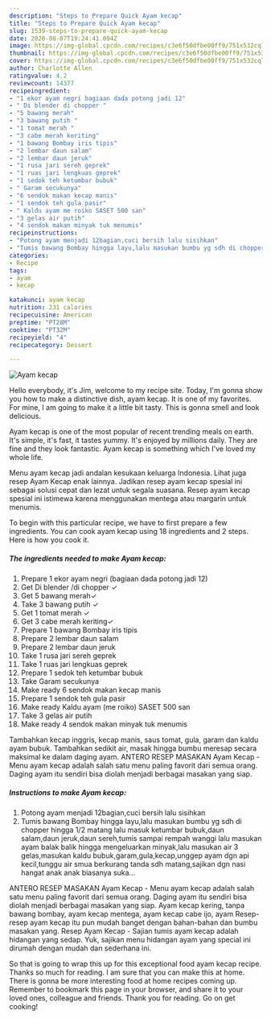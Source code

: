 ```yaml
---
description: "Steps to Prepare Quick Ayam kecap"
title: "Steps to Prepare Quick Ayam kecap"
slug: 1539-steps-to-prepare-quick-ayam-kecap
date: 2020-08-07T19:24:41.094Z
image: https://img-global.cpcdn.com/recipes/c3e6f50dfbe00ff9/751x532cq70/ayam-kecap-foto-resep-utama.jpg
thumbnail: https://img-global.cpcdn.com/recipes/c3e6f50dfbe00ff9/751x532cq70/ayam-kecap-foto-resep-utama.jpg
cover: https://img-global.cpcdn.com/recipes/c3e6f50dfbe00ff9/751x532cq70/ayam-kecap-foto-resep-utama.jpg
author: Charlotte Allen
ratingvalue: 4.2
reviewcount: 14377
recipeingredient:
- "1 ekor ayam negri bagiaan dada potong jadi 12"
- " Di blender di chopper "
- "5 bawang merah"
- "3 bawang putih "
- "1 tomat merah "
- "3 cabe merah keriting"
- "1 bawang Bombay iris tipis"
- "2 lembar daun salam"
- "2 lembar daun jeruk"
- "1 rusa jari sereh geprek"
- "1 ruas jari lengkuas geprek"
- "1 sedok teh ketumbar bubuk"
- " Garam secukunya"
- "6 sendok makan kecap manis"
- "1 sendok teh gula pasir"
- " Kaldu ayam me roiko SASET 500 san"
- "3 gelas air putih"
- "4 sendok makan minyak tuk menumis"
recipeinstructions:
- "Potong ayam menjadi 12bagian,cuci bersih lalu sisihkan"
- "Tumis bawang Bombay hingga layu,lalu masukan bumbu yg sdh di chopper hingga 1/2 matang lalu masuk ketumbar bubuk,daun salam,daun jeruk,daun sereh,tumis sampai rempah wanggi lalu masukan ayam balak balik hingga mengeluarkan minyak,lalu masukan air 3 gelas,masukan kaldu bubuk,garam,gula,kecap,unggep ayam dgn api kecil,tunggu air smua berkurang tanda sdh matang,sajikan dgn nasi hangat anak anak biasanya suka..."
categories:
- Recipe
tags:
- ayam
- kecap

katakunci: ayam kecap 
nutrition: 231 calories
recipecuisine: American
preptime: "PT28M"
cooktime: "PT32M"
recipeyield: "4"
recipecategory: Dessert

---
```



![Ayam kecap](https://img-global.cpcdn.com/recipes/c3e6f50dfbe00ff9/751x532cq70/ayam-kecap-foto-resep-utama.jpg)

Hello everybody, it's Jim, welcome to my recipe site. Today, I'm gonna show you how to make a distinctive dish, ayam kecap. It is one of my favorites. For mine, I am going to make it a little bit tasty. This is gonna smell and look delicious.

Ayam kecap is one of the most popular of recent trending meals on earth. It's simple, it's fast, it tastes yummy. It's enjoyed by millions daily. They are fine and they look fantastic. Ayam kecap is something which I've loved my whole life.

Menu ayam kecap jadi andalan kesukaan keluarga Indonesia. Lihat juga resep Ayam Kecap enak lainnya. Jadikan resep ayam kecap spesial ini sebagai solusi cepat dan lezat untuk segala suasana. Resep ayam kecap spesial ini istimewa karena menggunakan mentega atau margarin untuk menumis.


To begin with this particular recipe, we have to first prepare a few ingredients. You can cook ayam kecap using 18 ingredients and 2 steps. Here is how you cook it.

<!--inarticleads1-->

##### The ingredients needed to make Ayam kecap:

1. Prepare 1 ekor ayam negri (bagiaan dada potong jadi 12)
1. Get  Di blender /di chopper ✓
1. Get 5 bawang merah✓
1. Take 3 bawang putih ✓
1. Get 1 tomat merah ✓
1. Get 3 cabe merah keriting✓
1. Prepare 1 bawang Bombay iris tipis
1. Prepare 2 lembar daun salam
1. Prepare 2 lembar daun jeruk
1. Take 1 rusa jari sereh geprek
1. Take 1 ruas jari lengkuas geprek
1. Prepare 1 sedok teh ketumbar bubuk
1. Take  Garam secukunya
1. Make ready 6 sendok makan kecap manis
1. Prepare 1 sendok teh gula pasir
1. Make ready  Kaldu ayam (me roiko) SASET 500 san
1. Take 3 gelas air putih
1. Make ready 4 sendok makan minyak tuk menumis


Tambahkan kecap inggris, kecap manis, saus tomat, gula, garam dan kaldu ayam bubuk. Tambahkan sedikit air, masak hingga bumbu meresap secara maksimal ke dalam daging ayam. ANTERO RESEP MASAKAN Ayam Kecap - Menu ayam kecap adalah salah satu menu paling favorit dari semua orang. Daging ayam itu sendiri bisa diolah menjadi berbagai masakan yang siap. 

<!--inarticleads2-->

##### Instructions to make Ayam kecap:

1. Potong ayam menjadi 12bagian,cuci bersih lalu sisihkan
1. Tumis bawang Bombay hingga layu,lalu masukan bumbu yg sdh di chopper hingga 1/2 matang lalu masuk ketumbar bubuk,daun salam,daun jeruk,daun sereh,tumis sampai rempah wanggi lalu masukan ayam balak balik hingga mengeluarkan minyak,lalu masukan air 3 gelas,masukan kaldu bubuk,garam,gula,kecap,unggep ayam dgn api kecil,tunggu air smua berkurang tanda sdh matang,sajikan dgn nasi hangat anak anak biasanya suka...


ANTERO RESEP MASAKAN Ayam Kecap - Menu ayam kecap adalah salah satu menu paling favorit dari semua orang. Daging ayam itu sendiri bisa diolah menjadi berbagai masakan yang siap. Ayam kecap kering, tanpa bawang bombay, ayam kecap mentega, ayam kecap cabe ijo, ayam Resep-resep ayam kecap itu pun mudah banget dengan bahan-bahan dan bumbu masakan yang. Resep Ayam Kecap - Sajian tumis ayam kecap adalah hidangan yang sedap. Yuk, sajikan menu hidangan ayam yang special ini dirumah dengan mudah dan sederhana ini. 

So that is going to wrap this up for this exceptional food ayam kecap recipe. Thanks so much for reading. I am sure that you can make this at home. There is gonna be more interesting food at home recipes coming up. Remember to bookmark this page in your browser, and share it to your loved ones, colleague and friends. Thank you for reading. Go on get cooking!
